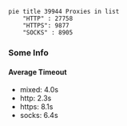 
```mermaid
pie title 39944 Proxies in list
    "HTTP" : 27758
    "HTTPS": 9877
    "SOCKS" : 8905
```

### Some Info
#### Average Timeout

- mixed: 4.0s
- http: 2.3s
- https: 8.1s
- socks: 6.4s